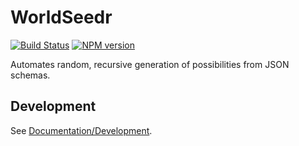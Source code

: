 <!-- {{Top}} -->
# WorldSeedr
[![Build Status](https://travis-ci.org/FullScreenShenanigans/WorldSeedr.svg?branch=master)](https://travis-ci.org/FullScreenShenanigans/WorldSeedr)
[![NPM version](https://badge.fury.io/js/worldseedr.svg)](http://badge.fury.io/js/worldseedr)

Automates random, recursive generation of possibilities from JSON schemas.
<!-- {{/Top}} -->

<!-- {{Development}} -->
## Development

See [Documentation/Development](https://github.com/FullScreenShenanigans/Documentation).


<!-- {{/Development}} -->

